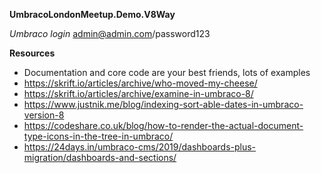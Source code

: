 **UmbracoLondonMeetup.Demo.V8Way**

*Umbraco login* admin@admin.com/password123

**Resources**
- Documentation and core code are your best friends, lots of examples
- https://skrift.io/articles/archive/who-moved-my-cheese/
- https://skrift.io/articles/archive/examine-in-umbraco-8/
- https://www.justnik.me/blog/indexing-sort-able-dates-in-umbraco-version-8 
- https://codeshare.co.uk/blog/how-to-render-the-actual-document-type-icons-in-the-tree-in-umbraco/ 
- https://24days.in/umbraco-cms/2019/dashboards-plus-migration/dashboards-and-sections/

